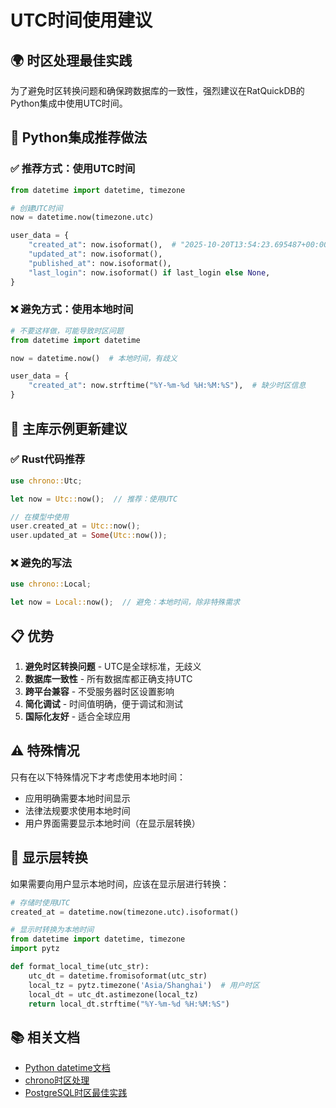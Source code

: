 # UTC时间使用建议

## 🌍 时区处理最佳实践

为了避免时区转换问题和确保跨数据库的一致性，强烈建议在RatQuickDB的Python集成中使用UTC时间。

## 📝 Python集成推荐做法

### ✅ 推荐方式：使用UTC时间
```python
from datetime import datetime, timezone

# 创建UTC时间
now = datetime.now(timezone.utc)

user_data = {
    "created_at": now.isoformat(),  # "2025-10-20T13:54:23.695487+00:00"
    "updated_at": now.isoformat(),
    "published_at": now.isoformat(),
    "last_login": now.isoformat() if last_login else None,
}
```

### ❌ 避免方式：使用本地时间
```python
# 不要这样做，可能导致时区问题
from datetime import datetime

now = datetime.now()  # 本地时间，有歧义

user_data = {
    "created_at": now.strftime("%Y-%m-%d %H:%M:%S"),  # 缺少时区信息
}
```

## 🔧 主库示例更新建议

### ✅ Rust代码推荐
```rust
use chrono::Utc;

let now = Utc::now();  // 推荐：使用UTC

// 在模型中使用
user.created_at = Utc::now();
user.updated_at = Some(Utc::now());
```

### ❌ 避免的写法
```rust
use chrono::Local;

let now = Local::now();  // 避免：本地时间，除非特殊需求
```

## 📋 优势

1. **避免时区转换问题** - UTC是全球标准，无歧义
2. **数据库一致性** - 所有数据库都正确支持UTC
3. **跨平台兼容** - 不受服务器时区设置影响
4. **简化调试** - 时间值明确，便于调试和测试
5. **国际化友好** - 适合全球应用

## ⚠️ 特殊情况

只有在以下特殊情况下才考虑使用本地时间：
- 应用明确需要本地时间显示
- 法律法规要求使用本地时间
- 用户界面需要显示本地时间（在显示层转换）

## 🔄 显示层转换

如果需要向用户显示本地时间，应该在显示层进行转换：

```python
# 存储时使用UTC
created_at = datetime.now(timezone.utc).isoformat()

# 显示时转换为本地时间
from datetime import datetime, timezone
import pytz

def format_local_time(utc_str):
    utc_dt = datetime.fromisoformat(utc_str)
    local_tz = pytz.timezone('Asia/Shanghai')  # 用户时区
    local_dt = utc_dt.astimezone(local_tz)
    return local_dt.strftime("%Y-%m-%d %H:%M:%S")
```

## 📚 相关文档

- [Python datetime文档](https://docs.python.org/3/library/datetime.html)
- [chrono时区处理](https://docs.rs/chrono/0.4/chrono/offset/trait.TimeZone.html)
- [PostgreSQL时区最佳实践](https://www.postgresql.org/docs/current/datatype-datetime.html)